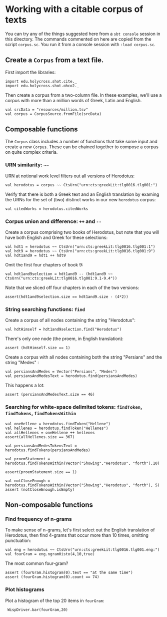 # Working with a citable corpus of texts

You can try any of the things suggested here from a `sbt console` session in this directory.  The commands commented on here are copied from the script `corpus.sc`.  You run it from a console session with `:load corpus.sc`.

## Create a `Corpus` from a text file.

First import the libraries:

    import edu.holycross.shot.cite._
    import edu.holycross.shot.ohco2._

Then create a corpus from a two-column file.  In these examples, we'll use a corpus with more than a million words of Greek, Latin and English.


    val srcData = "resources/million.tsv"
    val corpus = CorpusSource.fromFile(srcData)


## Composable functions

The `Corpus` class includes a number of functions that take some input and create a new `Corpus`.  These can be chained together to compose a corpus on quite complex criteria.


### URN similarity: `~~`

URN at notional work level filters out all versions of Herodotus:

    val herodotus = corpus ~~ CtsUrn("urn:cts:greekLit:tlg0016.tlg001:")

Verify that there is both a Greek text and an English translation by examing the URNs for the set of (two) distinct works in our new `herodotus` corpus:

    val citedWorks = herodotus.citedWorks


### Corpus union and difference: `++` and `--`

Create a corpus comprising two books of Herodotus, but note that you will have both English and Greek for these selections:

    val hdt1 = herodotus ~~ CtsUrn("urn:cts:greekLit:tlg0016.tlg001:1")
    val hdt9 = herodotus ~~ CtsUrn("urn:cts:greekLit:tlg0016.tlg001:9")
    val hdt1and9 = hdt1 ++ hdt9

Omit the first four chapters of book 9:

    val hdt1and9selection = hdt1and9 -- (hdt1and9 ~~ CtsUrn("urn:cts:greekLit:tlg0016.tlg001:9.1-9.4"))

Note that we sliced off four chapters in each of the two versions:

    assert(hdt1and9selection.size == hdt1and9.size - (4*2))

###  String searching functions: `find`

Create a corpus of all nodes containing the string "Herodotus":

    val hdtHimself = hdt1and9selection.find("Herodotus")

There's only one node (the proem, in English translation):

    assert (hdtHimself.size == 1)

Create a corpus with all nodes containing both the string "Persians" and the string "Medes" :

    val persiansAndMedes = Vector("Persians", "Medes")
    val persiansAndMedesText = herodotus.find(persiansAndMedes)

This happens a lot:

    assert (persiansAndMedesText.size == 46)

###  Searching for white-space delimited tokens: `findToken`, `findTokens`, `findTokensWithin`

    val oneHellene = herodotus.findToken("Hellene")
    val hellenes = herodotus.findToken("Hellenes")
    val allHellenes = oneHellene ++ hellenes
    assert(allHellenes.size == 367)

    val persiansAndMedesTokensText = herodotus.findTokens(persiansAndMedes)

    val proemStatement = herodotus.findTokensWithin(Vector("Showing","Herodotus", "forth"),10)

    assert(proemStatement.size == 1)

    val notCloseEnough = herodotus.findTokensWithin(Vector("Showing","Herodotus", "forth"), 5)
    assert (notCloseEnough.isEmpty)


## Non-composable functions


### Find frequency of n-grams

To make sense of n-grams, let's first select out the English translation of Herodotus, then find 4-grams that occur more than 10 times, omitting punctuation:

    val eng = herodotus ~~ CtsUrn("urn:cts:greekLit:tlg0016.tlg001.eng:")
    val fourGram = eng.ngramHisto(4,10,true)

The most common four-gram?

    assert (fourGram.histogram(0).text == "at the same time")
    assert (fourGram.histogram(0).count == 74)

### Plot histograms

Plot a histogram of the top 20 items in `fourGram`:

     WispDriver.bar(fourGram,20)
